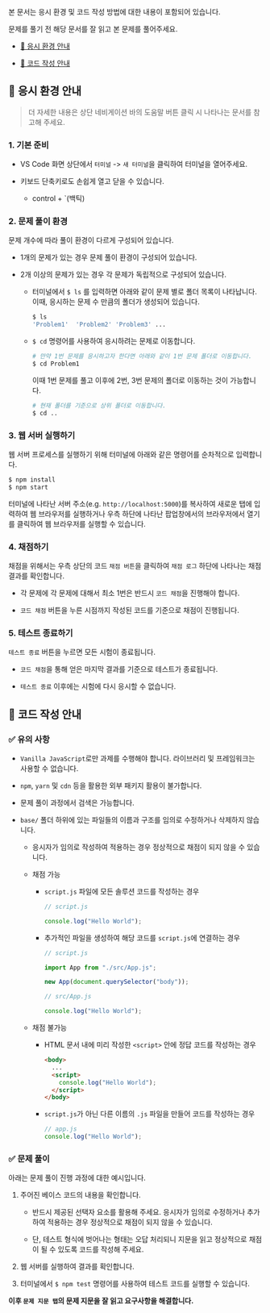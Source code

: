 본 문서는 응시 환경 및 코드 작성 방법에 대한 내용이 포함되어 있습니다.

문제를 풀기 전 해당 문서를 잘 읽고 본 문제를 풀어주세요.

- [📌 응시 환경 안내](#📌-응시-환경-안내)

- [📌 코드 작성 안내](#📌-코드-작성-안내)

## 📌 응시 환경 안내

> 더 자세한 내용은 상단 네비게이션 바의 도움말 버튼 클릭 시 나타나는 문서를 참고해 주세요.

### 1. 기본 준비

- VS Code 화면 상단에서 `터미널` -> `새 터미널`을 클릭하여 터미널을 열어주세요.

- 키보드 단축키로도 손쉽게 열고 닫을 수 있습니다.
  - control + `(백틱)

### 2. 문제 풀이 환경

문제 개수에 따라 풀이 환경이 다르게 구성되어 있습니다.

- 1개의 문제가 있는 경우 문제 풀이 환경이 구성되어 있습니다.

- 2개 이상의 문제가 있는 경우 각 문제가 독립적으로 구성되어 있습니다.

  - 터미널에서 `$ ls` 를 입력하면 아래와 같이 문제 별로 폴더 목록이 나타납니다. 이때, 응시하는 문제 수 만큼의 폴더가 생성되어 있습니다.

    ```bash
    $ ls
    'Problem1'  'Problem2' 'Problem3' ...
    ```

  - `$ cd` 명령어를 사용하여 응시하려는 문제로 이동합니다.

    ```bash
    # 만약 1번 문제를 응시하고자 한다면 아래와 같이 1번 문제 폴더로 이동합니다.
    $ cd Problem1
    ```

    이때 1번 문제를 풀고 이후에 2번, 3번 문제의 폴더로 이동하는 것이 가능합니다.

    ```bash
    # 현재 폴더를 기준으로 상위 폴더로 이동합니다.
    $ cd ..
    ```

### 3. 웹 서버 실행하기

웹 서버 프로세스를 실행하기 위해 터미널에 아래와 같은 명령어를 순차적으로 입력합니다.

```bash
$ npm install
$ npm start
```

터미널에 나타난 서버 주소(e.g. `http://localhost:5000`)를 복사하여 새로운 탭에 입력하여 웹 브라우저를 실행하거나 우측 하단에 나타난 팝업창에서의 브라우저에서 열기를 클릭하여 웹 브라우저를 실행할 수 있습니다.

### 4. 채점하기

채점을 위해서는 우측 상단의 코드 `채점 버튼`을 클릭하여 `채점 로그` 하단에 나타나는 채점 결과를 확인합니다.

- 각 문제에 각 문제에 대해서 최소 1번은 반드시 `코드 채점`을 진행해야 합니다.

- `코드 채점` 버튼을 누른 시점까지 작성된 코드를 기준으로 채점이 진행됩니다.

### 5. 테스트 종료하기

`테스트 종료` 버튼을 누르면 모든 시험이 종료됩니다.

- `코드 채점`을 통해 얻은 마지막 결과를 기준으로 테스트가 종료됩니다.

- `테스트 종료` 이후에는 시험에 다시 응시할 수 없습니다.

## 📌 코드 작성 안내

### ✅ 유의 사항

- `Vanilla JavaScript`로만 과제를 수행해야 합니다. 라이브러리 및 프레임워크는 사용할 수 없습니다.

- `npm`, `yarn` 및 `cdn` 등을 활용한 외부 패키지 활용이 불가합니다.

- 문제 풀이 과정에서 검색은 가능합니다.

- `base/` 폴더 하위에 있는 파일들의 이름과 구조를 임의로 수정하거나 삭제하지 않습니다.

  - 응시자가 임의로 작성하여 적용하는 경우 정상적으로 채점이 되지 않을 수 있습니다.

  - 채점 가능

    - `script.js` 파일에 모든 솔루션 코드를 작성하는 경우

      ```javascript
      // script.js

      console.log("Hello World");
      ```

    - 추가적인 파일을 생성하여 해당 코드를 `script.js`에 연결하는 경우

      ```javascript
      // script.js

      import App from "./src/App.js";

      new App(document.querySelector("body"));
      ```

      ```javascript
      // src/App.js

      console.log("Hello World");
      ```

  - 채점 불가능

    - HTML 문서 내에 미리 작성한 `<script>` 안에 정답 코드를 작성하는 경우
      ```html
      <body>
        ...
        <script>
          console.log("Hello World");
        </script>
      </body>
      ```
    - `script.js`가 아닌 다른 이름의 `.js` 파일을 만들어 코드를 작성하는 경우

      ```javascript
      // app.js
      console.log("Hello World");
      ```

### ✅ 문제 풀이

아래는 문제 풀이 진행 과정에 대한 예시입니다.

1. 주어진 베이스 코드의 내용을 확인합니다.

   - 반드시 제공된 선택자 요소를 활용해 주세요. 응시자가 임의로 수정하거나 추가하여 적용하는 경우 정상적으로 채점이 되지 않을 수 있습니다.

   - 단, 테스트 형식에 벗어나는 형태는 오답 처리되니 지문을 읽고 정상적으로 채점이 될 수 있도록 코드를 작성해 주세요.

2. 웹 서버를 실행하여 결과를 확인합니다.

3. 터미널에서 `$ npm test` 명령어를 사용하여 테스트 코드를 실행할 수 있습니다.

**이후 `문제 지문 탭`의 문제 지문을 잘 읽고 요구사항을 해결합니다.**
